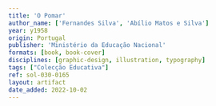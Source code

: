 ```yaml
---
title: 'O Pomar'
author_name: ['Fernandes Silva', 'Abílio Matos e Silva']
year: y1958
origin: Portugal
publisher: 'Ministério da Educação Nacional'
formats: [book, book-cover]
disciplines: [graphic-design, illustration, typography]
tags: ["Colecção Educativa"]
ref: sol-030-0165
layout: artifact
date_added: 2022-10-02
---
```

